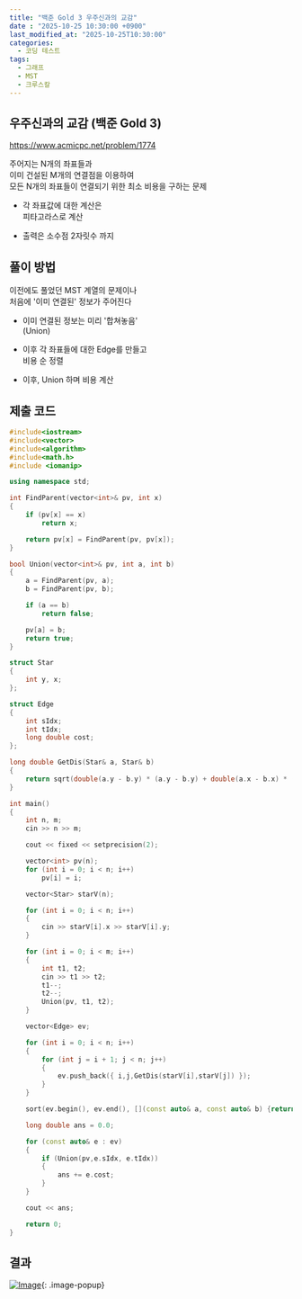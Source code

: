 ```yaml
---
title: "백준 Gold 3 우주신과의 교감"
date : "2025-10-25 10:30:00 +0900"
last_modified_at: "2025-10-25T10:30:00"
categories:
  - 코딩 테스트
tags:
  - 그래프
  - MST
  - 크루스칼
---
```


## 우주신과의 교감 (백준 Gold 3)
<https://www.acmicpc.net/problem/1774><br>

주어지는 N개의 좌표들과<br>
이미 건설된 M개의 연결점을 이용하여<br>
모든 N개의 좌표들이 연결되기 위한 최소 비용을 구하는 문제<br>

- 각 좌표값에 대한 계산은<br>
  피타고라스로 계산<br>

- 출력은 소수점 2자릿수 까지<br>

## 풀이 방법

이전에도 풀었던 MST 계열의 문제이나<br>
처음에 '이미 연결된' 정보가 주어진다<br>

- 이미 연결된 정보는 미리 '합쳐놓음'<br>
  (Union)<br>

- 이후 각 좌표들에 대한 Edge를 만들고<br>
  비용 순 정렬<br>

- 이후, Union 하며 비용 계산<br>

## 제출 코드

```cpp
#include<iostream>
#include<vector>
#include<algorithm>
#include<math.h>
#include <iomanip>

using namespace std;

int FindParent(vector<int>& pv, int x)
{
	if (pv[x] == x)
		return x;

	return pv[x] = FindParent(pv, pv[x]);
}

bool Union(vector<int>& pv, int a, int b)
{
	a = FindParent(pv, a);
	b = FindParent(pv, b);

	if (a == b)
		return false;

	pv[a] = b;
	return true;
}

struct Star
{
	int y, x;
};

struct Edge
{
	int sIdx;
	int tIdx;
	long double cost;
};

long double GetDis(Star& a, Star& b)
{
	return sqrt(double(a.y - b.y) * (a.y - b.y) + double(a.x - b.x) * (a.x - b.x));
}

int main()
{
	int n, m;
	cin >> n >> m;

	cout << fixed << setprecision(2);

	vector<int> pv(n);
	for (int i = 0; i < n; i++)
		pv[i] = i;

	vector<Star> starV(n);

	for (int i = 0; i < n; i++)
	{
		cin >> starV[i].x >> starV[i].y;
	}

	for (int i = 0; i < m; i++)
	{
		int t1, t2;
		cin >> t1 >> t2;
		t1--;
		t2--;
		Union(pv, t1, t2);
	}

	vector<Edge> ev;

	for (int i = 0; i < n; i++)
	{
		for (int j = i + 1; j < n; j++)
		{
			ev.push_back({ i,j,GetDis(starV[i],starV[j]) });
		}
	}

	sort(ev.begin(), ev.end(), [](const auto& a, const auto& b) {return a.cost < b.cost; });

	long double ans = 0.0;

	for (const auto& e : ev)
	{
		if (Union(pv,e.sIdx, e.tIdx))
		{
			ans += e.cost;
		}
	}

	cout << ans;

	return 0;
}
```

## 결과
[![Image](https://github.com/user-attachments/assets/3831d30a-0264-440e-81c0-2bda2b870b5c)](https://github.com/user-attachments/assets/3831d30a-0264-440e-81c0-2bda2b870b5c){: .image-popup}<br>
